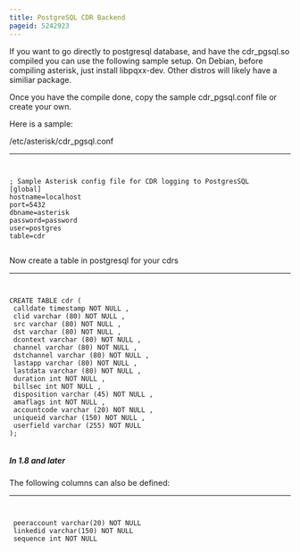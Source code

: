 ```yaml
---
title: PostgreSQL CDR Backend
pageid: 5242923
---
```


If you want to go directly to postgresql database, and have the cdr\_pgsql.so compiled you can use the following sample setup. On Debian, before compiling asterisk, just install libpqxx-dev. Other distros will likely have a similiar package.   

Once you have the compile done, copy the sample cdr\_pgsql.conf file or create your own. 


Here is a sample:


/etc/asterisk/cdr\_pgsql.conf




---

  
  


```


; Sample Asterisk config file for CDR logging to PostgresSQL
[global]
hostname=localhost 
port=5432 
dbname=asterisk 
password=password 
user=postgres 
table=cdr


```


Now create a table in postgresql for your cdrs




---

  
  


```


CREATE TABLE cdr ( 
 calldate timestamp NOT NULL , 
 clid varchar (80) NOT NULL , 
 src varchar (80) NOT NULL , 
 dst varchar (80) NOT NULL , 
 dcontext varchar (80) NOT NULL , 
 channel varchar (80) NOT NULL , 
 dstchannel varchar (80) NOT NULL , 
 lastapp varchar (80) NOT NULL , 
 lastdata varchar (80) NOT NULL , 
 duration int NOT NULL , 
 billsec int NOT NULL , 
 disposition varchar (45) NOT NULL , 
 amaflags int NOT NULL , 
 accountcode varchar (20) NOT NULL , 
 uniqueid varchar (150) NOT NULL , 
 userfield varchar (255) NOT NULL 
);


```


##### In 1.8 and later


The following columns can also be defined:




---

  
  


```


 peeraccount varchar(20) NOT NULL
 linkedid varchar(150) NOT NULL
 sequence int NOT NULL


```


